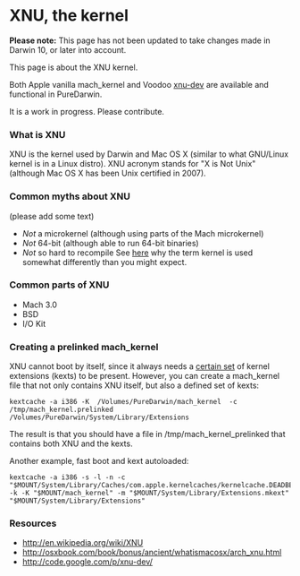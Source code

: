 XNU, the kernel
===============

**Please note:** This page has not been updated to take changes made in Darwin 10, or later into account.

This page is about the XNU kernel.

Both Apple vanilla mach_kernel and Voodoo [xnu-dev](http://code.google.com/p/xnu-dev/) are available and functional in PureDarwin.

It is a work in progress. Please contribute.

### What is XNU

XNU is the kernel used by Darwin and Mac OS X (similar to what GNU/Linux kernel is in a Linux distro).
XNU acronym stands for "X is Not Unix" (although Mac OS X has been Unix certified in 2007).

### Common myths about XNU

(please add some text)

-   <span style="font-style:italic">Not</span> a microkernel (although using parts of the Mach microkernel)
-   <span style="font-style:italic">Not</span> 64-bit (although able to run 64-bit binaries)
-   <span style="font-style:italic">Not</span> so hard to recompile
See [here](http://developer.apple.com/documentation/Darwin/Conceptual/KernelProgramming/Architecture/chapter_3_section_3.html) why the term kernel is used somewhat differently than you might expect.

### Common parts of XNU

-   Mach 3.0
-   BSD
-   I/O Kit

### Creating a prelinked mach_kernel

XNU cannot boot by itself, since it always needs a [certain set](../downloads/puredarwin-nano.html) of kernel extensions (kexts) to be present. However, you can create a mach_kernel file that not only contains XNU itself, but also a defined set of kexts:
```
kextcache -a i386 -K  /Volumes/PureDarwin/mach_kernel  -c /tmp/mach_kernel.prelinked /Volumes/PureDarwin/System/Library/Extensions
```

The result is that you should have a file in /tmp/mach_kernel_prelinked that contains both XNU and the kexts.

Another example, fast boot and kext autoloaded:

```
kextcache -a i386 -s -l -n -c "$MOUNT/System/Library/Caches/com.apple.kernelcaches/kernelcache.DEADBEEF" -k -K "$MOUNT/mach_kernel" -m "$MOUNT/System/Library/Extensions.mkext" "$MOUNT/System/Library/Extensions"
```

### Resources

* <http://en.wikipedia.org/wiki/XNU> 
* <http://osxbook.com/book/bonus/ancient/whatismacosx/arch_xnu.html> 
* <http://code.google.com/p/xnu-dev/>